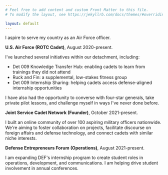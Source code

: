 ```yaml
---
# Feel free to add content and custom Front Matter to this file.
# To modify the layout, see https://jekyllrb.com/docs/themes/#overriding-theme-defaults

layout: default
---
```

I aspire to serve my country as an Air Force officer.

**U.S. Air Force (ROTC Cadet)**, August 2020-present.

I've launched several initiatives within our detachment, including:
- Det 009 Knowledge Transfer Hub: enabling cadets to learn from trainings they did not attend
- Ruck and Fin: a supplemental, low-stakes fitness group
- Det 009 Internship Sharing: helping cadets access defense-aligned internship opportunities

I have also had the opportunity to converse with four-star generals, take private pilot lessons, and challenge myself in ways I've never done before.

**Joint Service Cadet Network (Founder)**, October 2021-present.

I built an online community of over 100 aspiring military officers nationwide. We're aiming to foster collaboration on projects, facilitate discourse on foreign affairs and defense technology, and connect cadets with similar niche interests.

**Defense Entrepreneurs Forum (Operations)**, August 2021-present.

I am expanding DEF's internship program to create student roles in operations, development, and communications. I am helping drive student involvement in annual conferences.
